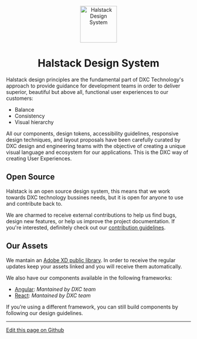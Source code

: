 
<p align="center">
  <a href="https://developer.dxc.com/design/principles">
    <img alt="Halstack Design System" src="https://developer.dxc.com/static/media/halstack.08bea965.svg" width="100px" />
  </a>
</p>

<h1 align="center">
  Halstack Design System
</h1>

Halstack design principles are the fundamental part of DXC Technology's approach to provide guidance for development teams in order to deliver superior, beautiful but above all, functional user experiences to our customers:
 
* Balance 
* Consistency  
* Visual hierarchy 

All our components, design tokens, accessibility guidelines, responsive design techniques, and layout proposals have been carefully curated by DXC design and engineering teams with the objective of creating a unique visual language and ecosystem for our applications. This is the DXC way of creating User Experiences.



## Open Source

Halstack is an open source design system, this means that we work towards DXC technology bussines needs, but it is open for anyone to use and contribute back to.

We are charmed to receive external contributions to help us find bugs, design new features, or help us improve the project documentation. If you're interested, definitely check out our [contribution guidelines](https://github.com/dxc-technology/halstack-style-guide/blob/master/contributing/overview.md).


## Our Assets

We mantain an [Adobe XD public library](https://shared-assets.adobe.com/link/732533f4-d925-487e-4761-9a760574cfac). In order to receive the regular updates keep your assets linked and you will receive them automatically.

We also have our components available in the following frameworks:

- [Angular](https://github.com/dxc-technology/halstack-angular): _Mantained by DXC team_
- [React](https://github.com/dxc-technology/halstack-react): _Mantained by DXC team_

If you’re using a different framework, you can still build components by following our design guidelines.


____________________________________________________________

[Edit this page on Github](https://github.com/dxc-technology/halstack-style-guide/blob/master/guidelines/principles/overview/README.md)
